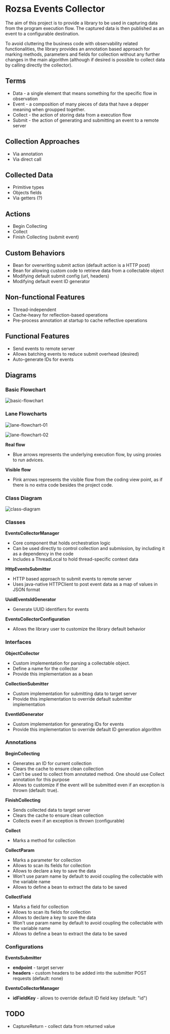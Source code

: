 # Rozsa Events Collector

The aim of this project is to provide a library to be used in capturing data from the program execution flow. The captured data is then published as an event to a configurable destination.

To avoid cluttering the business code with observability related functionalities, the library provides an annotation based approach for marking methods, parameters and fields for collection without any further changes in the main algorithm (although if desired is possible to collect data by calling directly the collector).


## Terms

- Data - a single element that means something for the specific flow in observation
- Event - a composition of many pieces of data that have a depper meaning when groupped together.
- Collect - the action of storing data from a execution flow
- Submit - the action of generating and submitting an event to a remote server

## Collection Approaches

- Via annotation
- Via direct call

## Collected Data

- Primitive types
- Objects fields
- Via getters (?)

## Actions

- Begin Collecting
- Collect
- Finish Collecting (submit event)

## Custom Behaviors

- Bean for overwriting submit action (default action is a HTTP post)
- Bean for allowing custom code to retrieve data from a collectable object
- Modifying default submit config (url, headers)
- Modifying default event ID generator

## Non-functional Features

- Thread-independent
- Cache-heavy for reflection-based operations
- Pre-process annotation at startup to cache reflective operations

## Functional Features

- Send events to remote server
- Allows batching events to reduce submit overhead (desired)
- Auto-generate IDs for events


## Diagrams

### Basic Flowchart

![basic-flowchart](doc/flowchart-default.svg "Basic Flow")

### Lane Flowcharts

![lane-flowchart-01](doc/flowchart-lane-01.svg "Basic Lane Flow")

![lane-flowchart-02](doc/flowchart-lane-02.svg "Hidden Flow")

**Real flow**

- Blue arrows represents the underlying execution flow, by using proxies to run advices.

**Visible flow**

- Pink arrows represents the visible flow from the coding view point, as if there is no extra code besides the project code.

### Class Diagram

![class-diagram](doc/class-diagram.svg "Class Diagram")

### Classes

**EventsCollectorManager**
- Core component that holds orchestration logic
- Can be used directly to control collection and submission, by including it as a dependency in the code
- Includes a ThreadLocal to hold thread-specific context data

**HttpEventsSubmitter**
- HTTP based approach to submit events to remote server
- Uses java-native HTTPClient to post event data as a map of values in JSON format

**UuidEventsIdGenerator**
- Generate UUID identifiers for events

**EventsCollectorConfiguration**
- Allows the library user to customize the library default behavior

### Interfaces

**ObjectCollector**
- Custom implementation for parsing a collectable object.
- Define a name for the collector
- Provide this implementation as a bean

**CollectionSubmitter**

- Custom implementation for submitting data to target server
- Provide this implementation to override default submitter implementation

**EventIdGenerator**

- Custom implementation for generating IDs for events
- Provide this implementation to override default ID generation algorithm


### Annotations

**BeginCollecting**
- Generates an ID for current collection
- Clears the cache to ensure clean collection
- Can't be used to collect from annotated method. One should use Collect annotation for this purpose
- Allows to customize if the event will be submitted even if an exception is thrown (default: true).

**FinishCollecting**
- Sends collected data to target server
- Clears the cache to ensure clean collection
- Collects even if an exception is thrown (configurable)

**Collect**
- Marks a method for collection

**CollectParam**
- Marks a parameter for collection
- Allows to scan its fields for collection
- Allows to declare a key to save the data
- Won't use param name by default to avoid coupling the collectable with the variable name
- Allows to define a bean to extract the data to be saved

**CollectField**
- Marks a field for collection
- Allows to scan its fields for collection
- Allows to declare a key to save the data
- Won't use param name by default to avoid coupling the collectable with the variable name
- Allows to define a bean to extract the data to be saved

### Configurations

**EventsSubmitter**
- **endpoint** - target server
- **headers** - custom headers to be added into the submitter POST requests (default: none)

**EventsCollectorManager**
- **idFieldKey** - allows to override default ID field key (default: "id")


## TODO

- CaptureReturn - collect data from returned value
